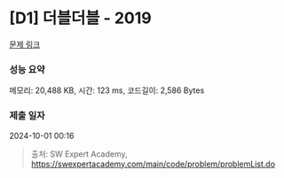 # [D1] 더블더블 - 2019 

[문제 링크](https://swexpertacademy.com/main/code/problem/problemDetail.do?contestProbId=AV5QDEX6AqwDFAUq) 

### 성능 요약

메모리: 20,488 KB, 시간: 123 ms, 코드길이: 2,586 Bytes

### 제출 일자

2024-10-01 00:16



> 출처: SW Expert Academy, https://swexpertacademy.com/main/code/problem/problemList.do